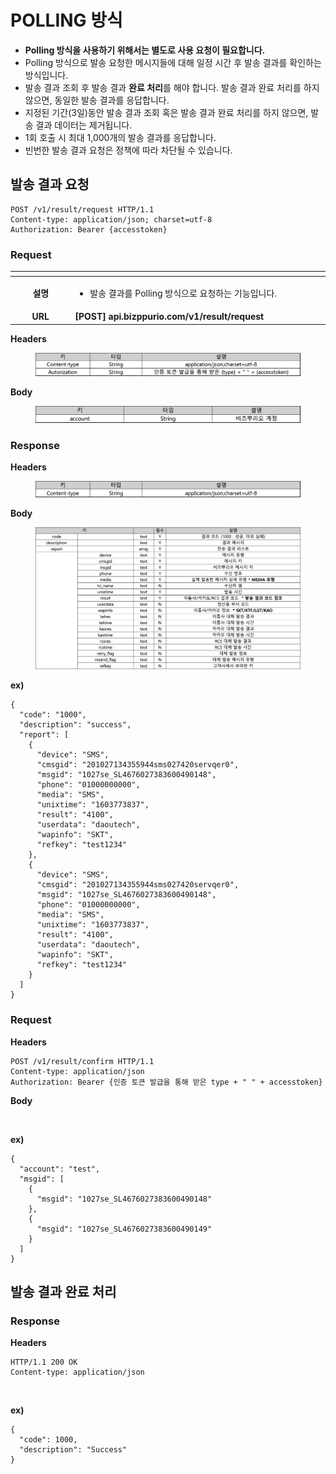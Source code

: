 # POLLING 방식



* **Polling 방식을 사용하기 위해서는 별도로 사용 요청이 필요합니다.**
* Polling 방식으로 발송 요청한 메시지들에 대해 일정 시간 후 발송 결과를 확인하는 방식입니다.
* 발송 결과 조회 후 발송 결과 **완료 처리**를 해야 합니다. 발송 결과 완료 처리를 하지 않으면, 동일한 발송 결과를 응답합니다.
* 지정된 기간(3일)동안 발송 결과 조회 혹은 발송 결과 완료 처리를 하지 않으면, 발송 결과 데이터는 제거됩니다.
* 1회 호출 시 최대 1,000개의 발송 결과를 응답합니다.
* 빈번한 발송 결과 요청은 정책에 따라 차단될 수 있습니다.



## 발송 결과 요청

```http
POST /v1/result/request HTTP/1.1
Content-type: application/json; charset=utf-8
Authorization: Bearer {accesstoken}
```

### **Request**

<table data-header-hidden><thead><tr><th width="150" align="center"></th><th width="570.3333333333333"></th></tr></thead><tbody><tr><td align="center"><strong>설명</strong> </td><td><ul><li>발송 결과를 Polling 방식으로 요청하는 기능입니다.</li></ul></td></tr><tr><td align="center"><strong>URL</strong></td><td><strong>[POST] api.bizppurio.com/v1/result/request</strong></td></tr></tbody></table>

**Headers**

<figure><img src="../.gitbook/assets/image (7).png" alt=""><figcaption></figcaption></figure>



**Body**

<figure><img src="../.gitbook/assets/image (6) (3).png" alt=""><figcaption></figcaption></figure>



### Response

**Headers**

<figure><img src="../.gitbook/assets/image (16).png" alt=""><figcaption></figcaption></figure>

**Body**

<figure><img src="../.gitbook/assets/image (25).png" alt=""><figcaption></figcaption></figure>

**ex)**

```json5
{
  "code": "1000",
  "description": "success",
  "report": [
    {
      "device": "SMS",
      "cmsgid": "201027134355944sms027420servqer0",
      "msgid": "1027se_SL4676027383600490148",
      "phone": "01000000000",
      "media": "SMS",
      "unixtime": "1603773837",
      "result": "4100",
      "userdata": "daoutech",
      "wapinfo": "SKT",
      "refkey": "test1234"
    },
    {
      "device": "SMS",
      "cmsgid": "201027134355944sms027420servqer0",
      "msgid": "1027se_SL4676027383600490148",
      "phone": "01000000000",
      "media": "SMS",
      "unixtime": "1603773837",
      "result": "4100",
      "userdata": "daoutech",
      "wapinfo": "SKT",
      "refkey": "test1234"
    }
  ]
}
```





### Request

**Headers**

```http
POST /v1/result/confirm HTTP/1.1
Content-type: application/json
Authorization: Bearer {인증 토큰 발급을 통해 받은 type + " " + accesstoken}
```

**Body**

<figure><img src="https://files.gitbook.com/v0/b/gitbook-x-prod.appspot.com/o/spaces%2Fp24PXjwQmS4twkdG8tKP%2Fuploads%2FX4QqXu4lZ913VnQEy7Yg%2Fimage.png?alt=media&#x26;token=4ea5d84b-1760-443f-9975-4ec470e1e9a9" alt=""><figcaption></figcaption></figure>

**ex)**

```json5
{
  "account": "test",
  "msgid": [
    {
      "msgid": "1027se_SL4676027383600490148"
    },
    {
      "msgid": "1027se_SL4676027383600490149"
    }
  ]
}
```



## 발송 결과 완료 처리

### Response

**Headers**

```http
HTTP/1.1 200 OK
Content-type: application/json
```

<figure><img src="https://files.gitbook.com/v0/b/gitbook-x-prod.appspot.com/o/spaces%2Fp24PXjwQmS4twkdG8tKP%2Fuploads%2FBW7nksxWEmLP5LpzmeXd%2Fimage.png?alt=media&#x26;token=158c5455-977f-4ea5-b0b8-d3355db0c05c" alt=""><figcaption></figcaption></figure>

**ex)**

```json5
{
  "code": 1000,
  "description": "Success"
}
```
